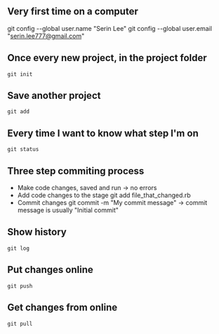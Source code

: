 Very first time on a computer
---------------------------------------------------------------------------------


git config --global user.name "Serin Lee"
git config --global user.email "serin.lee777@gmail.com"


Once every new project, in the project folder
---------------------------------------------------------------------------------

    git init


Save another project
---------------------------------------------------------------------------------

    git add


Every time I want to know what step I'm on
---------------------------------------------------------------------------------

    git status

Three step commiting process
---------------------------------------------------------------------------------

- Make code changes, saved and run -> no errors
- Add code changes to the stage
    git add file_that_changed.rb
- Commit changes
    git commit -m "My commit message" -> commit message is usually "Initial commit"


Show history
---------------------------------------------------------------------------------

    git log

Put changes online
---------------------------------------------------------------------------------

    git push

Get changes from online
---------------------------------------------------------------------------------

    git pull

